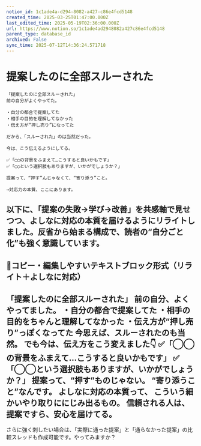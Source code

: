 ```yaml
---
notion_id: 1c1ade4a-d294-8082-a427-c86e4fcd5148
created_time: 2025-03-25T01:47:00.000Z
last_edited_time: 2025-05-19T02:36:00.000Z
url: https://www.notion.so/1c1ade4ad2948082a427c86e4fcd5148
parent_type: database_id
archived: False
sync_time: 2025-07-12T14:36:24.571718
---
```


# 提案したのに全部スルーされた

```plain text
「提案したのに全部スルーされた」
前の自分がよくやってた。

・自分の都合で提案してた
・相手の目的を理解してなかった
・伝え方が“押し売り”になってた

だから、「スルーされた」のは当然だった。

今は、こう伝えるようにしてる。

✅「◯◯の背景をふまえて…こうすると良いかもです」
✅「◯◯という選択肢もありますが、いかがでしょうか？」

提案って、“押す”んじゃなくて、“寄り添う”こと。

→対応力の本質、ここにあります。
```
以下に、「提案の失敗→学び→改善」を共感軸で見せつつ、よしなに対応の本質を届けるようにリライトしました。反省から始まる構成で、読者の“自分ごと化”も強く意識しています。
---
## 📄コピー・編集しやすいテキストブロック形式（リライト＋よしなに対応）
「提案したのに全部スルーされた」
前の自分、よくやってました。
・自分の都合で提案してた
・相手の目的をちゃんと理解してなかった
・伝え方が“押し売り”っぽくなってた
今思えば、スルーされたのも当然。
でも今は、伝え方をこう変えました👇
✅「◯◯の背景をふまえて…こうすると良いかもです」
✅「◯◯という選択肢もありますが、いかがでしょうか？」
提案って、“押す”ものじゃない。
“寄り添うこと”なんです。
よしなに対応の本質って、
こういう細かいやり取りににじみ出るもの。
信頼される人は、
提案ですら、安心を届けてる。
---
さらに強く刺したい場合は、「実際に通った提案」と「通らなかった提案」の比較スレッドも作成可能です。やってみますか？